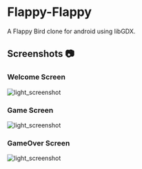 # Flappy-Flappy
A Flappy Bird clone for android using libGDX.
## Screenshots 📷 
### Welcome Screen
![light_screenshot](https://github.com/sitamadex11/Flappy-Flappy/blob/master/Assets/welcom_screen.jpg)
### Game Screen
![light_screenshot](https://github.com/sitamadex11/Flappy-Flappy/blob/master/Assets/game_screen.jpg)
### GameOver Screen
![light_screenshot](https://github.com/sitamadex11/Flappy-Flappy/blob/master/Assets/game_over_screen.jpg)
